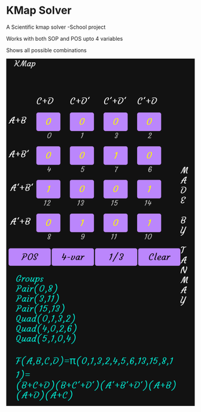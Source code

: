 # KMap Solver
A Scientific kmap solver -School project

Works with both SOP and POS upto 4 variables

Shows all possible combinations

![KMap Solver](https://github.com/Tanmandal/ScreenShots/blob/main/KMapSolver.png)
